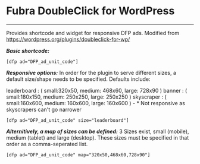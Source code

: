 # Fubra DoubleClick for WordPress

---

Provides shortcode and widget for responsive DFP ads.
Modified from https://wordpress.org/plugins/doubleclick-for-wp/

***Basic shortcode:***

    [dfp ad="DFP_ad_unit_code"]

***Responsive options:***
In order for the plugin to serve different sizes, a default size/shape needs to be specified.
Defaults include:

leaderboard : ( small:320x50, medium: 468x60, large: 728x90 )
banner : ( small:180x150, medium: 250x250, large: 250x250 )
skyscraper : ( small:160x600, medium: 160x600, large: 160x600 ) - * Not responsive as skyscrapers can't go narrower

    [dfp ad="DFP_ad_unit_code" size="leaderboard"]


***Alternitively, a map of sizes can be defined:***
3 Sizes exist, small (mobile), medium (tablet) and large (desktop).
These sizes must be specified in that order as a comma-seperated list.

    [dfp ad="DFP_ad_unit_code" map="320x50,468x60,728x90"]
